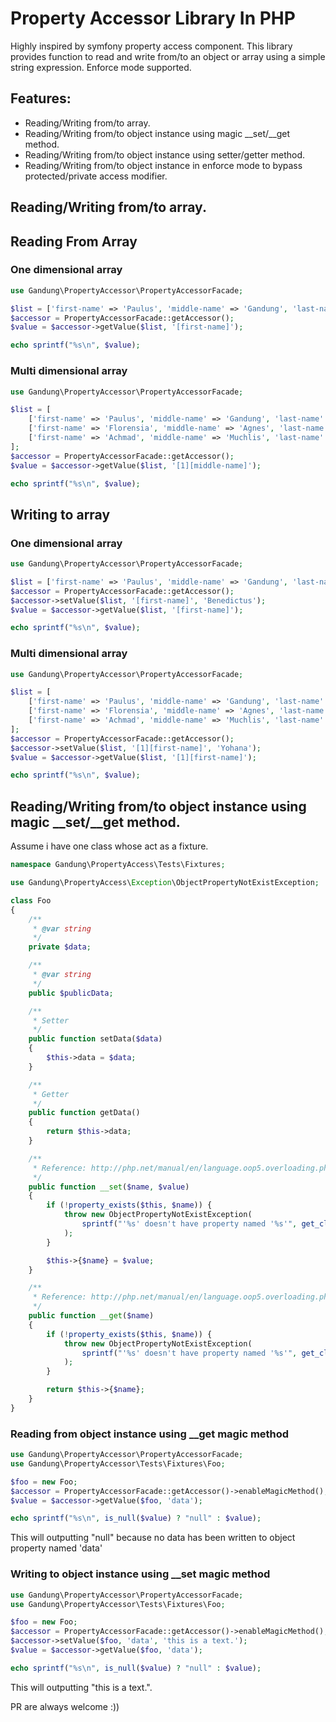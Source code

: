 # Property Accessor Library In PHP

Highly inspired by symfony property access component. This library provides function to
read and write from/to an object or array using a simple string expression. Enforce mode
supported.

## Features:

- Reading/Writing from/to array.
- Reading/Writing from/to object instance using magic __set/__get method.
- Reading/Writing from/to object instance using setter/getter method.
- Reading/Writing from/to object instance in enforce mode to bypass protected/private access modifier.

## Reading/Writing from/to array.

## Reading From Array

### One dimensional array

```php
use Gandung\PropertyAccessor\PropertyAccessorFacade;

$list = ['first-name' => 'Paulus', 'middle-name' => 'Gandung', 'last-name' => 'Prakosa'];
$accessor = PropertyAccessorFacade::getAccessor();
$value = $accessor->getValue($list, '[first-name]');

echo sprintf("%s\n", $value);
```

### Multi dimensional array

```php
use Gandung\PropertyAccessor\PropertyAccessorFacade;

$list = [
	['first-name' => 'Paulus', 'middle-name' => 'Gandung', 'last-name' => 'Prakosa'],
	['first-name' => 'Florensia', 'middle-name' => 'Agnes', 'last-name' => 'Paskaliani'],
	['first-name' => 'Achmad', 'middle-name' => 'Muchlis', 'last-name' => 'Fanani']
];
$accessor = PropertyAccessorFacade::getAccessor();
$value = $accessor->getValue($list, '[1][middle-name]');

echo sprintf("%s\n", $value);
```

## Writing to array

### One dimensional array

```php
use Gandung\PropertyAccessor\PropertyAccessorFacade;

$list = ['first-name' => 'Paulus', 'middle-name' => 'Gandung', 'last-name' => 'Prakosa'];
$accessor = PropertyAccessorFacade::getAccessor();
$accessor->setValue($list, '[first-name]', 'Benedictus');
$value = $accessor->getValue($list, '[first-name]');

echo sprintf("%s\n", $value);
```

### Multi dimensional array

```php
use Gandung\PropertyAccessor\PropertyAccessorFacade;

$list = [
	['first-name' => 'Paulus', 'middle-name' => 'Gandung', 'last-name' => 'Prakosa'],
	['first-name' => 'Florensia', 'middle-name' => 'Agnes', 'last-name' => 'Paskaliani'],
	['first-name' => 'Achmad', 'middle-name' => 'Muchlis', 'last-name' => 'Fanani']
];
$accessor = PropertyAccessorFacade::getAccessor();
$accessor->setValue($list, '[1][first-name]', 'Yohana');
$value = $accessor->getValue($list, '[1][first-name]');

echo sprintf("%s\n", $value);
```

## Reading/Writing from/to object instance using magic __set/__get method.

Assume i have one class whose act as a fixture.

```php
namespace Gandung\PropertyAccess\Tests\Fixtures;

use Gandung\PropertyAccess\Exception\ObjectPropertyNotExistException;

class Foo
{
	/**
	 * @var string
	 */
	private $data;

	/**
	 * @var string
	 */
	public $publicData;

	/**
	 * Setter
	 */
	public function setData($data)
	{
		$this->data = $data;
	}

	/**
	 * Getter
	 */
	public function getData()
	{
		return $this->data;
	}

	/**
	 * Reference: http://php.net/manual/en/language.oop5.overloading.php#object.set
	 */
	public function __set($name, $value)
	{
		if (!property_exists($this, $name)) {
			throw new ObjectPropertyNotExistException(
				sprintf("'%s' doesn't have property named '%s'", get_class($this), $name)
			);
		}

		$this->{$name} = $value;
	}

	/**
	 * Reference: http://php.net/manual/en/language.oop5.overloading.php#object.get
	 */
	public function __get($name)
	{
		if (!property_exists($this, $name)) {
			throw new ObjectPropertyNotExistException(
				sprintf("'%s' doesn't have property named '%s'", get_class($this), $name)
			);
		}

		return $this->{$name};
	}
}
```

### Reading from object instance using __get magic method

```php
use Gandung\PropertyAccessor\PropertyAccessorFacade;
use Gandung\PropertyAccessor\Tests\Fixtures\Foo;

$foo = new Foo;
$accessor = PropertyAccessorFacade::getAccessor()->enableMagicMethod();
$value = $accessor->getValue($foo, 'data');

echo sprintf("%s\n", is_null($value) ? "null" : $value);
```

This will outputting "null" because no data has been written to object property named 'data'

### Writing to object instance using __set magic method
```php
use Gandung\PropertyAccessor\PropertyAccessorFacade;
use Gandung\PropertyAccessor\Tests\Fixtures\Foo;

$foo = new Foo;
$accessor = PropertyAccessorFacade::getAccessor()->enableMagicMethod();
$accessor->setValue($foo, 'data', 'this is a text.');
$value = $accessor->getValue($foo, 'data');

echo sprintf("%s\n", is_null($value) ? "null" : $value);
```

This will outputting "this is a text.".

PR are always welcome :))